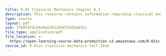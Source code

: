 ```yaml
---
title: 8.01 Classical Mechanics Chapter 8.1
description: This resource contains information regarding classical mechanics.
type: course
layout: pdf
uid: 3f8df4fdc94a9a5365c8e07542ba632c
file_type: application/pdf
file_location: >-
  https://open-learning-course-data-production.s3.amazonaws.com/8-01sc-classical-mechanics-fall-2016/3f8df4fdc94a9a5365c8e07542ba632c_MIT8_01F16_chapter8.1.pdf
course_id: 8-01sc-classical-mechanics-fall-2016
---
```

